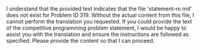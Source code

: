 I understand that the provided text indicates that the file 'statement-ro.md' does not exist for Problem ID 319. Without the actual content from this file, I cannot perform the translation you requested. If you could provide the text of the competitive programming problem statement, I would be happy to assist you with the translation and ensure the instructions are followed as specified. Please provide the content so that I can proceed.